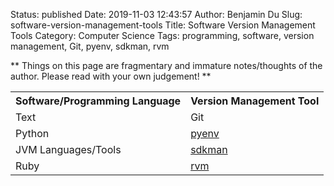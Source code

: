 Status: published
Date: 2019-11-03 12:43:57
Author: Benjamin Du
Slug: software-version-management-tools
Title: Software Version Management Tools
Category: Computer Science
Tags: programming, software, version management, Git, pyenv, sdkman, rvm

**
Things on this page are fragmentary and immature notes/thoughts of the author.
Please read with your own judgement!
**

<table style="width:100%">
  <tr>
    <th> Software/Programming Language </th>
    <th> Version Management Tool </th>
  </tr>
  <tr>
    <td> Text </td>
    <td> Git </td>
  </tr>
  <tr>
    <td> Python </td>
    <td> <a href="https://github.com/pyenv/pyenv"> pyenv </a> </td>
  </tr>
  <tr>
    <td> JVM Languages/Tools </td>
    <td> <a href="https://sdkman.io/"> sdkman </a> </td>
  </tr>
  <tr>
    <td> Ruby </td>
    <td> <a href="https://rvm.io/"> rvm </a> </td>
  </tr>
</table>
